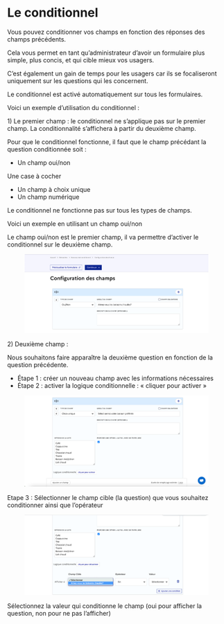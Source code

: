 # Le conditionnel

Vous pouvez conditionner vos champs en fonction des réponses des champs précédents.

Cela vous permet en tant qu’administrateur d’avoir un formulaire plus simple, plus concis, et qui cible mieux vos usagers.

C’est également un gain de temps pour les usagers car ils se focaliseront uniquement sur les questions qui les concernent.

Le conditionnel est activé automatiquement sur tous les formulaires.

&#x20;

Voici un exemple d’utilisation du conditionnel :

&#x20;

1\)    Le premier champ : le conditionnel ne s’applique pas sur le premier champ. La conditionnalité s’affichera à partir du deuxième champ.

Pour que le conditionnel fonctionne, il faut que le champ précédant la question conditionnée soit :

* Un champ oui/non

Une case à cocher

* Un champ à choix unique
* Un champ numérique&#x20;



Le conditionnel ne fonctionne pas sur tous les types de champs.



Voici un exemple en utilisant un champ oui/non

Le champ oui/non est le premier champ, il va permettre d’activer le conditionnel sur le deuxième champ.

<figure><img src="../.gitbook/assets/Conditionnel 1.png" alt=""><figcaption></figcaption></figure>

2\)    Deuxième champ :

Nous souhaitons faire apparaître la deuxième question en fonction de la question précédente.

* &#x20;Étape 1 : créer un nouveau champ avec les informations nécessaires
* &#x20;Étape 2 : activer la logique conditionnelle : « cliquer pour activer »

<figure><img src="../.gitbook/assets/Conditionnel 2.png" alt=""><figcaption></figcaption></figure>

Etape 3 : Sélectionner le champ cible (la question) que vous souhaitez conditionner ainsi que l’opérateur

<figure><img src="../.gitbook/assets/Conditionnel 3.png" alt=""><figcaption></figcaption></figure>

Sélectionnez la valeur qui conditionne le champ (oui pour afficher la question, non pour ne pas l’afficher)

